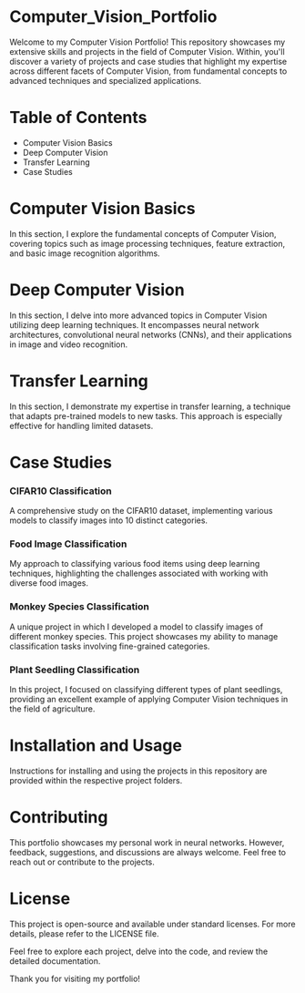# Computer_Vision_Portfolio
Welcome to my Computer Vision Portfolio! This repository showcases my extensive skills and projects in the field of Computer Vision. Within, you'll discover a variety of projects and case studies that highlight my expertise across different facets of Computer Vision, from fundamental concepts to advanced techniques and specialized applications.

# Table of Contents
* Computer Vision Basics
* Deep Computer Vision
* Transfer Learning
* Case Studies

# Computer Vision Basics

In this section, I explore the fundamental concepts of Computer Vision, covering topics such as image processing techniques, feature extraction, and basic image recognition algorithms.

# Deep Computer Vision

In this section, I delve into more advanced topics in Computer Vision utilizing deep learning techniques. It encompasses neural network architectures, convolutional neural networks (CNNs), and their applications in image and video recognition.

# Transfer Learning

In this section, I demonstrate my expertise in transfer learning, a technique that adapts pre-trained models to new tasks. This approach is especially effective for handling limited datasets.

# Case Studies

### CIFAR10 Classification
A comprehensive study on the CIFAR10 dataset, implementing various models to classify images into 10 distinct categories.

### Food Image Classification
My approach to classifying various food items using deep learning techniques, highlighting the challenges associated with working with diverse food images.

### Monkey Species Classification
A unique project in which I developed a model to classify images of different monkey species. This project showcases my ability to manage classification tasks involving fine-grained categories.

### Plant Seedling Classification
In this project, I focused on classifying different types of plant seedlings, providing an excellent example of applying Computer Vision techniques in the field of agriculture.

# Installation and Usage
Instructions for installing and using the projects in this repository are provided within the respective project folders.

# Contributing

This portfolio showcases my personal work in neural networks. However, feedback, suggestions, and discussions are always welcome. Feel free to reach out or contribute to the projects.

# License

This project is open-source and available under standard licenses. For more details, please refer to the LICENSE file.

Feel free to explore each project, delve into the code, and review the detailed documentation.

Thank you for visiting my portfolio!
